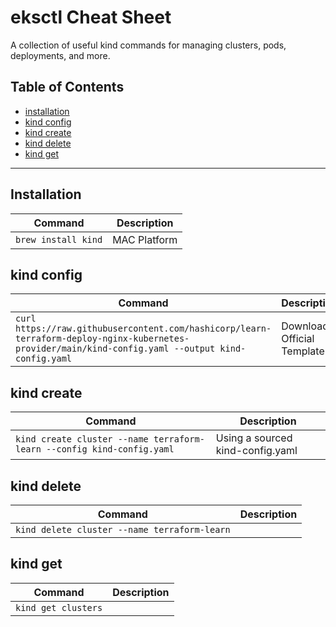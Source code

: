 # eksctl Cheat Sheet

A collection of useful kind commands for managing clusters, pods, deployments, and more.

## Table of Contents

- [installation](#installation)
- [kind config](#kind-config)
- [kind create](#kind-create)
- [kind delete](#kind-delete)
- [kind get](#kind-get)

---

## Installation

| Command | Description |
|-|-|
| `brew install kind` | MAC Platform |

## kind config

| Command | Description |
|-|-|
| `curl https://raw.githubusercontent.com/hashicorp/learn-terraform-deploy-nginx-kubernetes-provider/main/kind-config.yaml --output kind-config.yaml` | Download Official Template |

## kind create

| Command | Description |
|-|-|
| `kind create cluster --name terraform-learn --config kind-config.yaml` | Using a sourced kind-config.yaml |

## kind delete

| Command | Description |
|-|-|
| `kind delete cluster --name terraform-learn` |  |

## kind get

| Command | Description |
|-|-|
| `kind get clusters` |  |
